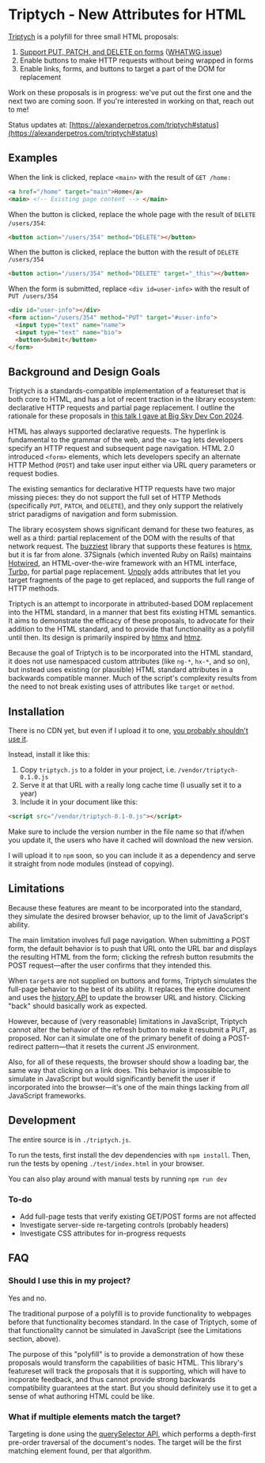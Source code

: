 # Triptych - New Attributes for HTML

[Triptych](https://alexanderpetros.com/triptych) is a polyfill for three small HTML proposals:

1. [Support PUT, PATCH, and DELETE on forms](https://alexanderpetros.com/triptych/form-http-methods) ([WHATWG issue](https://github.com/whatwg/html/issues/3577#issuecomment-2294931398))
2. Enable buttons to make HTTP requests without being wrapped in forms
3. Enable links, forms, and buttons to target a part of the DOM for replacement

Work on these proposals is in progress: we've put out the first one and the next two are coming soon.
If you're interested in working on that, reach out to me!

Status updates at: [https://alexanderpetros.com/triptych#status](https://alexanderpetros.com/triptych#status)

## Examples

When the link is clicked, replace `<main>` with the result of `GET /home:`

```html
<a href="/home" target="main">Home</a>
<main> <!-- Existing page content --> </main>
```

When the button is clicked, replace the whole page with the result of `DELETE /users/354`:
```html
<button action="/users/354" method="DELETE"></button>
```

When the button is clicked, replace the button with the result of `DELETE /users/354`
```html
<button action="/users/354" method="DELETE" target="_this"></button>
```

When the form is submitted, replace `<div id=user-info>` with the result of `PUT /users/354`
```html
<div id="user-info"></div>
<form action="/users/354" method="PUT" target="#user-info">
  <input type="text" name="name">
  <input type="text" name="bio">
  <button>Submit</button>
</form>
```

## Background and Design Goals

Triptych is a standards-compatible implementation of a featureset that is both core to HTML, and has a lot of recent traction in the library ecosystem: declarative HTTP requests and partial page replacement.
I outline the rationale for these proposals in [this talk I gave at Big Sky Dev Con 2024](https://unplannedobsolescence.com/blog/life-and-death-of-htmx/).

HTML has always supported declarative requests.
The hyperlink is fundamental to the grammar of the web, and the `<a>` tag lets developers specify an HTTP request and subsequent page navigation.
HTML 2.0 introduced `<form>` elements, which lets developers specify an alternate HTTP Method (`POST`) and take user input either via URL query parameters or request bodies.

The existing semantics for declarative HTTP requests have two major missing pieces: they do not support the full set of HTTP Methods (specifically `PUT`, `PATCH`, and `DELETE`), and they only support the relatively strict paradigms of navigation and form submission.

The library ecosystem shows significant demand for these two features, as well as a third: partial replacement of the DOM with the results of that network request.
The [buzziest](https://risingstars.js.org/2023/en#section-framework) library that supports these features is [htmx](https://htmx.org/), but it is far from alone.
37Signals (which invented Ruby on Rails) maintains [Hotwired](https://hotwired.dev/), an HTML-over-the-wire framework with an HTML interface, [Turbo](https://turbo.hotwired.dev/), for partial page replacement.
[Unpoly](https://unpoly.com/) adds attributes that let you target fragments of the page to get replaced, and supports the full range of HTTP methods.

Triptych is an attempt to incorporate in attributed-based DOM replacement into the HTML standard, in
a manner that best fits existing HTML semantics. It aims to demonstrate the efficacy of these
proposals, to advocate for their addition to the HTML standard, and to provide that functionality as
a polyfill until then. Its design is primarily inspired by [htmx](https://htmx.org/) and
[htmz](https://leanrada.com/htmz/).

Because the goal of Triptych is to be incorporated into the HTML standard, it does not use namespaced custom attributes (like `ng-*`, `hx-*`, and so on), but instead uses existing (or plausible) HTML standard attributes in a backwards compatible manner.
Much of the script's complexity results from the need to not break existing uses of attributes like `target` or `method`.


## Installation

There is no CDN yet, but even if I upload it to one, [you probably shouldn't use it](https://blog.wesleyac.com/posts/why-not-javascript-cdn).

Instead, install it like this:

1. Copy `triptych.js` to a folder in your project, i.e. `/vendor/triptych-0.1.0.js`
1. Serve it at that URL with a really long cache time (I usually set it to a year)
1. Include it in your document like this:

```html
<script src="/vendor/triptych-0.1-0.js"></script>
```

Make sure to include the version number in the file name so that if/when you update it, the users who have it cached will download the new version.

I will upload it to `npm` soon, so you can include it as a dependency and serve it straight from node modules (instead of copying).

## Limitations

Because these features are meant to be incorporated into the standard, they simulate the desired browser behavior, up to the limit of JavaScript's ability.

The main limitation involves full page navigation.
When submitting a POST form, the default behavior is to push that URL onto the URL bar and displays the resulting HTML from the form;
clicking the refresh button resubmits the POST request—after the user confirms that they intended this.

When `target`s are not supplied on buttons and forms, Triptych simulates the full-page behavior to the best of its ability.
It replaces the entire document and uses the [history API](https://developer.mozilla.org/en-US/docs/Web/API/History) to update the browser URL
and history.
Clicking "back" should basically work as expected.

However, because of (very reasonable) limitations in JavaScript, Triptych cannot alter the behavior of the refresh button to make it resubmit a PUT, as proposed.
Nor can it simulate one of the primary benefit of doing a POST-redirect pattern—that it resets the current JS environment.

Also, for all of these requests, the browser should show a loading bar, the same way that clicking on a link does.
This behavior is impossible to simulate in JavaScript but would significantly benefit the user if incorporated into the browser—it's one of the main things lacking from *all* JavaScript frameworks.

## Development

The entire source is in `./triptych.js`.

To run the tests, first install the dev dependencies with `npm install`.
Then, run the tests by opening `./test/index.html` in your browser.

You can also play around with manual tests by running `npm run dev`

### To-do

* Add full-page tests that verify existing GET/POST forms are not affected
* Investigate server-side re-targeting controls (probably headers)
* Investigate CSS attributes for in-progress requests

## FAQ

### Should I use this in my project?

Yes and no.

The traditional purpose of a polyfill is to provide functionality to webpages before that functionality becomes standard.
In the case of Triptych, some of that functionality cannot be simulated in JavaScript (see the Limitations section, above).

The purpose of this "polyfill" is to provide a demonstration of how these proposals would transform the capabilities of basic HTML.
This library's featureset will track the proposals that it is supporting, which will have to incporate feedback, and thus cannot provide strong backwards compatibility guarantees at the start.
But you should definitely use it to get a sense of what authoring HTML could be like.

### What if multiple elements match the target?

Targeting is done using the [querySelector API](https://developer.mozilla.org/en-US/docs/Web/API/Document/querySelector), which performs a depth-first pre-order traversal of the document's nodes.
The target will be the first matching element found, per that algorithm.
